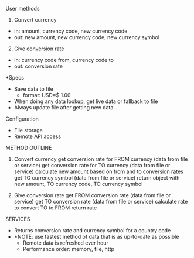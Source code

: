 User methods
1. Convert currency
  - in: amount, currency code, new currency code
  - out: new amount, new currency code, new currency symbol

2. Give conversion rate
  - in: currency code from, currency code to
  - out: conversion rate


*Specs
  - Save data to file
    - format: USD=$ 1.00
  - When doing any data lookup, get live data or fallback to file
  - Always update file after getting new data

Configuration
  - File storage
  - Remote API access



METHOD OUTLINE
1. Convert currency
  get conversion rate for FROM currency (data from file or service)
  get conversion rate for TO currency (data from file or service)
  calculate new amount based on from and to conversion rates
  get TO currency symbol (data from file or service)
  return object with new amount, TO currency code, TO currency symbol

2. Give conversion rate
  get FROM conversion rate (data from file or service)
  get TO conversion rate (data from file or service)
  calculate rate to convert TO to FROM
  return rate


SERVICES
  - Returns conversion rate and currency symbol for a country code
  - *NOTE: use fastest method of data that is as up-to-date as possible
      - Remote data is refreshed ever hour
      - Performance order: memory, file, http

